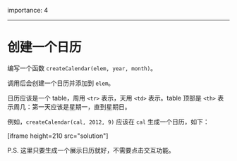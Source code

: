 importance: 4

---

# 创建一个日历

编写一个函数 `createCalendar(elem, year, month)`。

调用后会创建一个日历并添加到 `elem`。

日历应该是一个 table，周用 `<tr>` 表示，天用 `<td>` 表示。table 顶部是 `<th>` 表示周几：第一天应该是星期一，直到星期日。

例如，`createCalendar(cal, 2012, 9)` 应该在 `cal` 生成一个日历，如下：

[iframe height=210 src="solution"]

P.S. 这里只要生成一个展示日历就好，不需要点击交互功能。
